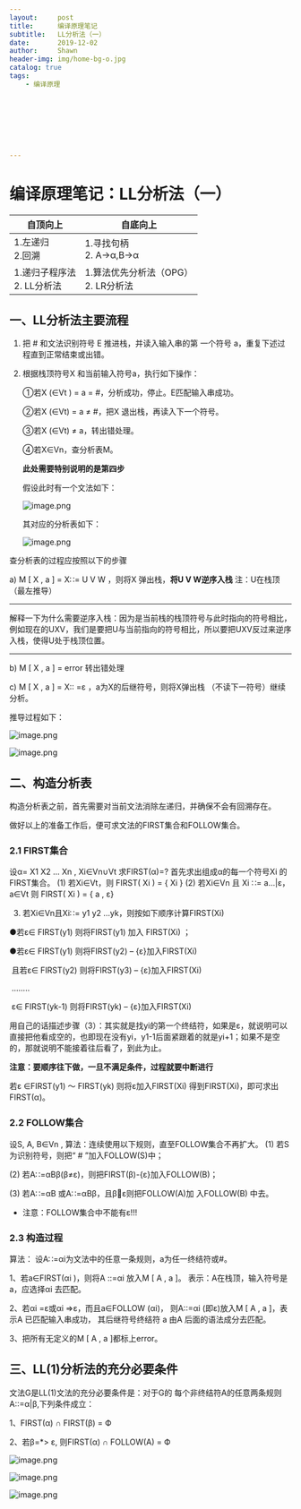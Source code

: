 ```yaml
---
layout:     post
title:      编译原理笔记
subtitle:   LL分析法（一）
date:       2019-12-02
author:     Shawn
header-img: img/home-bg-o.jpg
catalog: true
tags:
    - 编译原理








---
```


# 编译原理笔记：LL分析法（一）

| 自顶向上                        | 自底向上                                 |
| ------------------------------- | ---------------------------------------- |
| 1.左递归<br />2.回溯            | 1.寻找句柄<br />2. A->α,B->α             |
| 1.递归子程序法<br />2. LL分析法 | 1.算法优先分析法（OPG）<br />2. LR分析法 |

## 一、LL分析法主要流程

1. 把 # 和文法识别符号 E 推进栈，并读入输入串的第 一个符号 a，重复下述过程直到正常结束或出错。

2. 根据栈顶符号X 和当前输入符号a，执行如下操作：

   ①若X (∈Vt ) = a = #，分析成功，停止。E匹配输入串成功。

   ②若X (∈Vt) = a ≠ #，把X 退出栈，再读入下一个符号。 

   ③若X (∈Vt) ≠ a，转出错处理。 

   ④若X∈Vn，查分析表M。 

   **此处需要特别说明的是第四步**

   假设此时有一个文法如下：

   ![image.png](https://i.loli.net/2019/12/02/skHTzcwLyNUVF4f.png)

   

   其对应的分析表如下：

   ![image.png](https://i.loli.net/2019/12/02/dQC8lEYy7h3Pi2a.png)

   

查分析表的过程应按照以下的步骤

a) M [ X , a ] = X∷= U V W ，则将X 弹出栈，**将U V W逆序入栈** 注：U在栈顶（最左推导）

----------

解释一下为什么需要逆序入栈：因为是当前栈的栈顶符号与此时指向的符号相比，例如现在的UXV，我们是要把U与当前指向的符号相比，所以要把UXV反过来逆序入栈，使得U处于栈顶位置。

----

b) M [ X , a ] = error 转出错处理

c) M [ X , a ] = X:: =ε ，a为X的后继符号，则将X弹出栈 （不读下一符号）继续分析。

推导过程如下：

![image.png](https://i.loli.net/2019/12/02/M9G7wrgBbWiYj8f.png)

![image.png](https://i.loli.net/2019/12/02/neoAQ9dpsN8Mm5E.png)

## 二、构造分析表

构造分析表之前，首先需要对当前文法消除左递归，并确保不会有回溯存在。

做好以上的准备工作后，便可求文法的FIRST集合和FOLLOW集合。

### 2.1 FIRST集合

设α= X1 X2 ... Xn , Xi∈Vn∪Vt
求FIRST(α)=? 首先求出组成α的每一个符号Xi 的FIRST集合。
(1) 若Xi∈Vt，则 FIRST( Xi ) = { Xi }
(2) 若Xi∈Vn 且 Xi ∷= a…|ε， a∈Vt 则 FIRST( Xi ) = { a , ε}

3) 若Xi∈Vn且Xi∷= y1 y2 …yk，则按如下顺序计算FIRST(Xi) 

●若ε∈ FIRST(y1) 则将FIRST(y1) 加入 FIRST(Xi) ；

●若ε∈ FIRST(y1) 则将FIRST(y2) – {ε}加入FIRST(Xi) 

​	且若ε∈ FIRST(y2) 则将FIRST(y3) – {ε}加入FIRST(Xi)

​	 ........

​	ε∈ FIRST(yk-1) 则将FIRST(yk) – {ε}加入FIRST(Xi)

用自己的话描述步骤（3）：其实就是找yi的第一个终结符，如果是ε，就说明可以直接把他看成空的，也即现在没有yi，y1-1后面紧跟着的就是yi+1；如果不是空的，那就说明不能接着往后看了，到此为止。

**注意：要顺序往下做，一旦不满足条件，过程就要中断进行**

若ε ∈FIRST(y1) ～ FIRST(yk) 则将ε加入FIRST(Xi) 
得到FIRST(Xi)，即可求出FIRST(α)。

### 2.2 FOLLOW集合

设S, A, B∈Vn , 算法：连续使用以下规则，直至FOLLOW集合不再扩大。
(1) 若S为识别符号，则把“ # ”加入FOLLOW(S)中； 

(2) 若A∷=αBβ(β≠ε)，则把FIRST(β)-{ε}加入FOLLOW(B)；

(3) 若A∷=αB 或A∷=αBβ，且βε则把FOLLOW(A)加 入FOLLOW(B) 中去。

* 注意：FOLLOW集合中不能有ε!!!

### 2.3 构造过程

算法： 设A∷=αi为文法中的任意一条规则，a为任一终结符或#。 

1、若a∈FIRST(αi )，则将A ::=αi 放入M [ A , a ]。 表示：A在栈顶，输入符号是 a，应选择αi 去匹配。

2、若αi =ε或αi =>ε，而且a∈FOLLOW (αi)， 则A::=αi (即ε)放入M [ A , a ]，表示A 已匹配输入串成功， 其后继符号终结符 a 由A 后面的语法成分去匹配。

3、把所有无定义的M [ A , a ]都标上error。

## 三、LL(1)分析法的充分必要条件

文法G是LL(1)文法的充分必要条件是：对于G的 每个非终结符A的任意两条规则A::=α|β,下列条件成立：

1、FIRST(α) ∩ FIRST(β) = Ф

2、若β=*> ε, 则FIRST(α) ∩ FOLLOW(A) = Ф 

![image.png](https://i.loli.net/2019/12/02/cbTwyZglzL3uvXO.png)

![image.png](https://i.loli.net/2019/12/02/jB4HuExsZI6mgNO.png)

![image.png](https://i.loli.net/2019/12/02/8AHUZ46tSuNfGp1.png)


